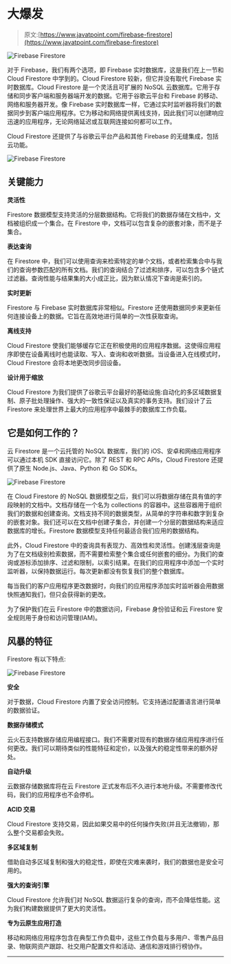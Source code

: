 # 大爆发

> 原文:[https://www.javatpoint.com/firebase-firestore](https://www.javatpoint.com/firebase-firestore)

![Firebase Firestore](../Images/626402225936e05527584caccacb0b90.png)

对于 Firebase，我们有两个选项，即 Firebase 实时数据库，这是我们在上一节和 Cloud Firestore 中学到的。Cloud Firestore 较新，但它并没有取代 Firebase 实时数据库。Cloud Firestore 是一个灵活且可扩展的 NoSQL 云数据库。它用于存储和同步客户端和服务器端开发的数据。它用于谷歌云平台和 Firebase 的移动、网络和服务器开发。像 Firebase 实时数据库一样，它通过实时监听器将我们的数据同步到客户端应用程序。它为移动和网络提供离线支持，因此我们可以创建响应迅速的应用程序，无论网络延迟或互联网连接如何都可以工作。

Cloud Firestore 还提供了与谷歌云平台产品和其他 Firebase 的无缝集成，包括云功能。

![Firebase Firestore](../Images/b29f22ebd3e353d747625e50326a8c9d.png)

## 关键能力

**灵活性**

Firestore 数据模型支持灵活的分层数据结构。它将我们的数据存储在文档中，文档被组织成一个集合。在 Firestore 中，文档可以包含复杂的嵌套对象，而不是子集合。

**表达查询**

在 Firestore 中，我们可以使用查询来检索特定的单个文档，或者检索集合中与我们的查询参数匹配的所有文档。我们的查询结合了过滤和排序，可以包含多个链式过滤器。查询性能与结果集的大小成正比，因为默认情况下查询是索引的。

**实时更新**

Firestore 与 Firebase 实时数据库非常相似。Firestore 还使用数据同步来更新任何连接设备上的数据。它旨在高效地进行简单的一次性获取查询。

**离线支持**

Cloud Firestore 使我们能够缓存它正在积极使用的应用程序数据。这使得应用程序即使在设备离线时也能读取、写入、查询和收听数据。当设备进入在线模式时，Cloud Firestore 会将本地更改同步回设备。

**设计用于缩放**

Cloud Firestore 为我们提供了谷歌云平台最好的基础设施:自动化的多区域数据复制、原子批处理操作、强大的一致性保证以及真实的事务支持。我们设计了云 Firestore 来处理世界上最大的应用程序中最棘手的数据库工作负载。

## 它是如何工作的？

云 Firestore 是一个云托管的 NoSQL 数据库，我们的 iOS、安卓和网络应用程序可以通过本机 SDK 直接访问它。除了 REST 和 RPC APIs，Cloud Firestore 还提供了原生 Node.js、Java、Python 和 Go SDKs。

![Firebase Firestore](../Images/5aa64c608253224008d4250c3844f43c.png)

在 Cloud Firestore 的 NoSQL 数据模型之后，我们可以将数据存储在具有值的字段映射的文档中。文档存储在一个名为 collections 的容器中。这些容器用于组织我们的数据和创建查询。文档支持不同的数据类型，从简单的字符串和数字到复杂的嵌套对象。我们还可以在文档中创建子集合，并创建一个分层的数据结构来适应数据库的增长。Firestore 数据模型支持任何最适合我们应用的数据结构。

此外，Cloud Firestore 中的查询具有表现力、高效性和灵活性。创建浅层查询是为了在文档级别检索数据，而不需要检索整个集合或任何嵌套的细分。为我们的查询或游标添加排序、过滤和限制，以索引结果。在我们的应用程序中添加一个实时监听器，以保持数据运行。每次更新都没有恢复我们的整个数据库。

每当我们的客户应用程序更改数据时，向我们的应用程序添加实时监听器会用数据快照通知我们，但只会获得新的更改。

为了保护我们在云 Firestore 中的数据访问，Firebase 身份验证和云 Firestore 安全规则用于身份和访问管理(IAM)。

## 风暴的特征

Firestore 有以下特点:

![Firebase Firestore](../Images/7121d6e7751d626af1233d45c9532f63.png)

**安全**

对于数据，Cloud Firestore 内置了安全访问控制。它支持通过配置语言进行简单的数据验证。

**数据存储模式**

云火石支持数据存储应用编程接口。我们不需要对现有的数据存储应用程序进行任何更改。我们可以期待类似的性能特征和定价，以及强大的稳定性带来的额外好处。

**自动升级**

云数据存储数据库将在云 Firestore 正式发布后不久进行本地升级。不需要修改代码，我们的应用程序也不会停机。

**ACID 交易**

Cloud Firestore 支持交易，因此如果交易中的任何操作失败(并且无法撤销)，那么整个交易都会失败。

**多区域复制**

借助自动多区域复制和强大的稳定性，即使在灾难来袭时，我们的数据也是安全可用的。

**强大的查询引擎**

Cloud Firestore 允许我们对 NoSQL 数据运行复杂的查询，而不会降低性能。这为我们构建数据提供了更大的灵活性。

**专为云原生应用打造**

移动和网络应用程序包含在典型工作负载中，这些工作负载与多用户、零售产品目录、物联网资产跟踪、社交用户配置文件和活动、通信和游戏排行榜协作。

* * *